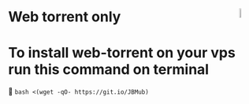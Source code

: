 # Web torrent only <img src="https://cdn.discordapp.com/attachments/863056311569481729/871299680988979270/cloud-torrent.png" width= 7% align="right">

# To install web-torrent on your vps run this command on terminal
🤖 ```bash <(wget -qO- https://git.io/JBMub)```
